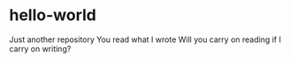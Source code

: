 # hello-world
Just another repository
You read what I wrote
Will you carry on reading if I carry on writing?
